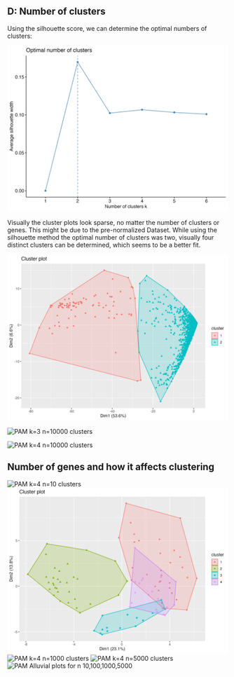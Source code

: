 ## D: Number of clusters

Using the silhouette score, we can determine the optimal numbers of clusters:

![PAM, optimal number of clusters](../../plots/pam_num_clust.png)

Visually the cluster plots look sparse, no matter the number of clusters or genes. This might be due to 
the pre-normalized Dataset. While using the silhouette method the optimal number of clusters was two, visually four distinct clusters can be determined, which seems to be a better fit.

![PAM k=2 n=10000 clusters](../../plots/pam_k2-n10000.png)

![PAM k=3 n=10000 clusters](../../plots/pam_k3-n10000.png)

![PAM k=4 n=10000 clusters](../../plots/pam_k4-n10000.png)

## Number of genes and how it affects clustering
![PAM k=4 n=10 clusters](../../plots/pam_k4-n10.png)
![PAM k=4 n=100 clusters](../../plots/pam_k4-n100.png)
![PAM k=4 n=1000 clusters](../../plots/pam_k4-n1000.png)
![PAM k=4 n=5000 clusters](../../plots/pam_k4-n5000.png)
![PAM Alluvial plots for n 10,100,1000,5000](../../plots/pam_alluvial.png)


